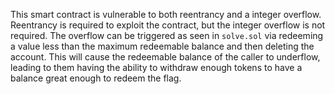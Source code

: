 This smart contract is vulnerable to both reentrancy and a integer overflow. Reentrancy is required to exploit the contract, but 
the integer overflow is not required. The overflow can be triggered as seen in `solve.sol` via redeeming a value less than the maximum redeemable balance and then deleting the account. This will cause the redeemable balance of the caller to underflow, leading to them having the ability to withdraw enough tokens to have a balance great enough to redeem the flag. 